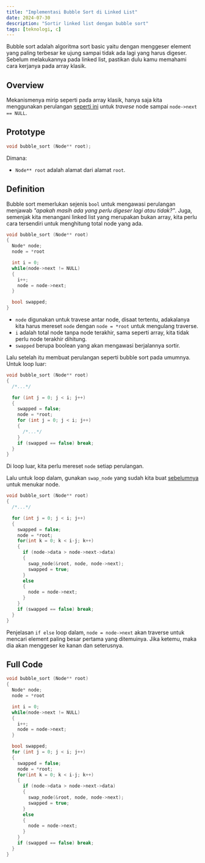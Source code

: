 ```yaml
---
title: "Implementasi Bubble Sort di Linked List"
date: 2024-07-30
description: "Sortir linked list dengan bubble sort"
tags: [teknologi, c]
---
```


Bubble sort adalah algoritma sort basic yaitu dengan menggeser element yang paling terbesar ke ujung sampai tidak ada lagi yang harus digeser. Sebelum melakukannya pada linked list, pastikan dulu kamu memahami cara kerjanya pada array klasik.

## Overview

Mekanismenya mirip seperti pada array klasik, hanya saja kita menggunakan perulangan [seperti ini](../2024-07-30-linked-list-1/#penjelasan-mencari-ekor) untuk *travese* node sampai `node->next == NULL`.

## Prototype

```c
void bubble_sort (Node** root);
```

Dimana:
- `Node** root` adalah alamat dari alamat `root`.

## Definition

Bubble sort memerlukan sejenis `bool` untuk mengawasi perulangan menjawab *"apakah masih ada yang perlu digeser lagi atau tidak?"*. Juga, semenjak kita menangani linked list yang merupakan bukan array, kita perlu cara tersendiri untuk menghitung total node yang ada.

```c
void bubble_sort (Node** root)
{
  Node* node;
  node = *root

  int i = 0;
  while(node->next != NULL)
  {
    i++;
    node = node->next;
  }

  bool swapped;
}
```

- `node` digunakan untuk travese antar node, disaat tertentu, adakalanya kita harus mereset `node` dengan `node = *root` untuk mengulang traverse.
- `i` adalah total node tanpa node terakhir, sama seperti array, kita tidak perlu node terakhir dihitung.
- `swapped` berupa boolean yang akan mengawasi berjalannya sortir.

Lalu setelah itu membuat perulangan seperti bubble sort pada umumnya. Untuk loop luar:

```c
void bubble_sort (Node** root)
{
  /*...*/

  for (int j = 0; j < i; j++)
  {
    swapped = false;
    node = *root;
    for (int j = 0; j < i; j++)
    {
      /*...*/
    }
    if (swapped == false) break;
  }
}
```

Di loop luar, kita perlu mereset `node` setiap perulangan.

Lalu untuk loop dalam, gunakan `swap_node` yang sudah kita buat [sebelumnya](../2024-07-30-linked-list-3/) untuk menukar node.

```c
void bubble_sort (Node** root)
{
  /*...*/

  for (int j = 0; j < i; j++)
  {
    swapped = false;
    node = *root;
    for(int k = 0; k < i-j; k++)
    {
      if (node->data > node->next->data)
      {
        swap_node(&root, node, node->next);
        swapped = true;
      }
      else
      {
        node = node->next;
      }
    }
    if (swapped == false) break;
  }
}
```

Penjelasan `if else` loop dalam, `node = node->next` akan traverse untuk mencari element paling besar pertama yang ditemuinya. Jika ketemu, maka dia akan menggeser ke kanan dan seterusnya.

## Full Code

```c
void bubble_sort (Node** root)
{
  Node* node;
  node = *root

  int i = 0;
  while(node->next != NULL)
  {
    i++;
    node = node->next;
  }

  bool swapped;
  for (int j = 0; j < i; j++)
  {
    swapped = false;
    node = *root;
    for(int k = 0; k < i-j; k++)
    {
      if (node->data > node->next->data)
      {
        swap_node(&root, node, node->next);
        swapped = true;
      }
      else
      {
        node = node->next;
      }
    }
    if (swapped == false) break;
  }
}
```
